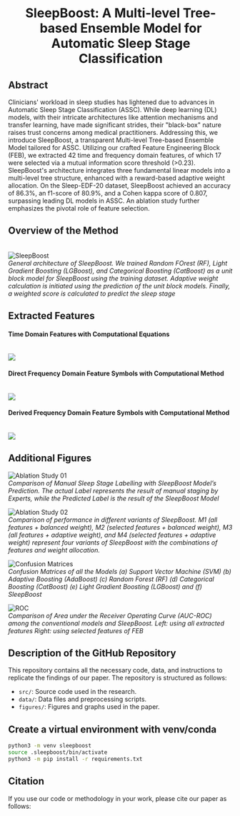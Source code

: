 <h1 align="center">SleepBoost: A Multi-level Tree-based Ensemble Model for Automatic Sleep Stage Classification</h1>
<!---  
## Paper Link [Read the Full Paper Here](URL_to_Paper) ## Authors List
- Author 1, Affiliation
- Author 2, Affiliation
- Author 3, Affiliation
- *Add or remove authors as needed*
--->

## Abstract
Clinicians' workload in sleep studies has lightened due to advances in Automatic Sleep Stage Classification (ASSC). While deep learning (DL) models, with their intricate architectures like attention mechanisms and transfer learning, have made significant strides, their "black-box" nature raises trust concerns among medical practitioners. Addressing this, we introduce SleepBoost, a transparent Multi-level Tree-based Ensemble Model tailored for ASSC. Utilizing our crafted Feature Engineering Block (FEB), we extracted 42 time and frequency domain features, of which 17 were selected via a mutual information score threshold (>0.23). SleepBoost's architecture integrates three fundamental linear models into a multi-level tree structure, enhanced with a reward-based adaptive weight allocation. On the Sleep-EDF-20 dataset, SleepBoost achieved an accuracy of 86.3%, an f1-score of 80.9%, and a Cohen kappa score of 0.807, surpassing leading DL models in ASSC. An ablation study further emphasizes the pivotal role of feature selection.

## Overview of the Method

<br> ![SleepBoost](/figures/SleepBoost.png)
<br> *General architecture of SleepBoost. We trained Random FOrest (RF), Light Gradient Boosting (LGBoost), and Categorical Boosting (CatBoost) as a unit block model for SleepBoost using the training dataset. Adaptive weight calculation is initiated using the prediction of the unit block models. Finally, a weighted score is calculated to predict the sleep stage*
<!---
## Feature Tables
*Describe the tables included in your README.*

### Table 1: Dataset Overview

| Feature | Description | Details |
|---------|-------------|---------|
| Feature 1 | Description 1 | Details 1 |
| Feature 2 | Description 2 | Details 2 |
| ... | ... | ... |

*Add more tables as needed.*
--->
## Extracted Features

#### Time Domain Features with Computational Equations
<br> ![](/figures/Table-03.png)

#### Direct Frequency Domain Feature Symbols with Computational Method
<br> ![](/figures/Table-04.png)

#### Derived Frequency Domain Feature Symbols with Computational Method
<br> ![](/figures/Table-05.png)



## Additional Figures

![Ablation Study 01](/figures/Ab2.jpg)
<br> *Comparison of Manual Sleep Stage Labelling with SleepBoost Model’s Prediction. The actual Label represents the result of manual staging by Experts, while the Predicted Label is the result of the SleepBoost 
Model*

![Ablation Study 02](/figures/Ab1.jpg)
<br> *Comparison of performance in different variants of SleepBoost. M1 (all features + balanced weight), M2 (selected features + balanced weight), M3 (all features + adaptive weight), and M4 (selected features + adaptive weight) represent four variants of SleepBoost with the combinations of features and weight allocation.*

![Confusion Matrices](/figures/CM.jpg)
<br> *Confusion Matrices of all the Models (a) Support Vector Machine (SVM) (b) Adaptive Boosting (AdaBoost) (c) Random Forest (RF) (d) Categorical Boosting (CatBoost) (e) Light Gradient Boosting (LGBoost) and (f) SleepBoost*


![ROC](/figures/ROC.jpg)
<br> *Comparison of Area under the Receiver Operating Curve (AUC-ROC) among the conventional models and SleepBoost. Left: using all extracted features Right: using selected features of FEB*
<!---
![Figure 2](/figures/figure2.png)
*Figure 2: Caption describing this figure.*

![Figure 2](/figures/figure2.png)
*Figure 2: Caption describing this figure.*

![Figure 2](/figures/figure2.png)
*Figure 2: Caption describing this figure.*

*Add more figures as needed.*
--->
## Description of the GitHub Repository

This repository contains all the necessary code, data, and instructions to replicate the findings of our paper. The repository is structured as follows:

- `src/`: Source code used in the research.
- `data/`: Data files and preprocessing scripts.
- `figures/`: Figures and graphs used in the paper.
<!--- - `docs/`: Further documentation on the code and the research. --->
<!--- - *Include any additional relevant directories and their descriptions.* --->

## Create a virtual environment with venv/conda

```bash
python3 -m venv sleepboost
source .sleepboost/bin/activate
python3 -m pip install -r requirements.txt
```


## Citation

If you use our code or methodology in your work, please cite our paper as follows:

<!---

```bibtex
@article{sleepboost2023,
  title={SleepBoost: A Multi-level Tree-based Ensemble Model for Automatic Sleep Stage Classification},
  author={Author 1 and Author 2 and Author 3},
  journal={Journal Name},
  volume={xx},
  number={xx},
  pages={xx--xx},
  year={2023},
  publisher={Publisher}
}
--->


